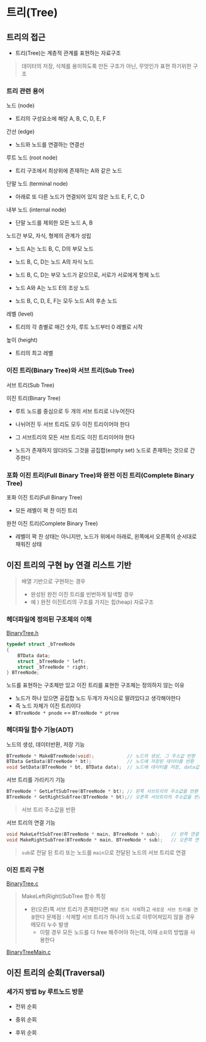 # 트리(Tree)

## 트리의 접근

-  트리(Tree)는 계층적 관계를 표현하는 자료구조
>  데이터의 저장, 삭제를 용이하도록 만든 구조가 아닌, 무엇인가 표현 하기위한 구조

### 트리 관련 용어

노드 (node)
-  트리의 구성요소에 해당 A, B, C, D, E, F

간선 (edge)
-  노드와 노드를 연결하는 연결선

루트 노드 (root node)
-  트리 구조에서 최상위에 존재하는 A와 같은 노드

단말 노드 (terminal node)
-  아래로 또 다른 노드가 연결되어 있지 않은 노드 E, F, C, D

내부 노드 (internal node)
-  단말 노드를 제외한 모든 노드 A, B

노드간 부모, 자식, 형제의 관계가 성립
-  노드 A는 노드 B, C, D의 부모 노드

-  노드 B, C, D는 노드 A의 자식 노드

-  노드 B, C, D는 부모 노드가 같으므로, 서로가 서로에게 형제 노드

-  노드 A와 A는 노드 E의 조상 노드

-  노드 B, C, D, E, F는 모두 노드 A의 후손 노드

레벨 (level)
-  트리의 각 층별로 매긴 숫자, 루트 노드부터 0 레벨로 시작

높이 (height)
-  트리의 최고 레벨

### 이진 트리(Binary Tree)와 서브 트리(Sub Tree)

서브 트리(Sub Tree)

이진 트리(Binary Tree)

-  루트 노드를 중심으로 두 개의 서브 트리로 나누어진다

-  나뉘어진 두 서브 트리도 모두 이진 트리이어야 한다

-  그 서브트리의 모든 서브 트리도 이진 트리이어야 한다

-  노드가 존재하지 않더라도 그것을 공집합(empty set) 노드로 존재하는 것으로 간주한다

### 포화 이진 트리(Full Binary Tree)와 완전 이진 트리(Complete Binary Tree)

포화 이진 트리(Full Binary Tree)
-  모든 레벨이 꽉 찬 이진 트리

완전 이진 트리(Complete Binary Tree)
-  레벨이 꽉 찬 상태는 아니지만, 노드가 위에서 아래로, 왼쪽에서 오른쪽의 순서대로 채워진 상태

## 이진 트리의 구현 by 연결 리스트 기반
> 배열 기반으로 구현하는 경우
> -  완성된 완전 이진 트리를 빈번하게 탐색할 경우
> -  예 ) 완전 이진트리의 구조를 가지는 힙(heap) 자료구조

### 헤더파일에 정의된 구조체의 이해
[BinaryTree.h]()<br>
```.c
typedef struct _bTreeNode
{
	BTData data;
	struct _bTreeNode * left;
	struct _bTreeNode * right;
} BTreeNode;
```
노드를 표현하는 구조체만 있고 이진 트리를 표현한 구조체는 정의하지 않는 이유
-  노드가 하나 있으면 공집합 노드 두개가 자식으로 딸려있다고 생각해야한다
-  즉 노드 자체가 이진 트리이다
-  `BTreeNode * pnode` == `BTreeNode * ptree`

### 헤더파일 함수 기능(ADT)

노드의 생성, 데이터반환, 저장 기능
```.c
BTreeNode * MakeBTreeNode(void);            // 노드의 생성, 그 주소값 반환
BTData GetData(BTreeNode * bt);             // 노드에 저장된 데이터를 반환
void SetData(BTreeNode * bt, BTData data);  // 노드에 데이터를 저장, data값 저장
```

서브 트리를 가리키기 기능
```.c
BTreeNode * GetLeftSubTree(BTreeNode * bt); // 왼쪽 서브트리의 주소값을 반환
BTreeNode * GetRightSubTree(BTreeNode * bt);// 오른쪽 서브트리의 주소값을 반환
```
>  서브 트리 주소값을 반환

서브 트리의 연결 기능
```.c
void MakeLeftSubTree(BTreeNode * main, BTreeNode * sub);    // 왼쪽 연결
void MakeRightSubTree(BTreeNode * main, BTreeNode * sub);   // 오른쪽 연결
```
>  `sub`로 전달 된 트리 또는 노드를 `main`으로 전달된 노드의 서브 트리로 연결

### 이진 트리 구현
[BinaryTree.c]()<br>
>  MakeLeft(Right)SubTree 함수 특징
> - 왼(오른)쪽 서브 트리가 존재한다면 `해당 트리 삭제`하고 `새로운 서브 트리를 연결`한다
> 문제점 : 삭제할 서브 트리가 하나의 노드로 이루어져있지 않을 경우 메모리 누수 발생
>   - 이럴 경우 모든 노드를 다 free 해주어야 하는데, 이때 `순회`의 방법을 사용한다

[BinaryTreeMain.c]()<br>

## 이진 트리의 순회(Traversal)

### 세가지 방법 by 루트노드 방문
-  전위 순회

-  중위 순회

-  후위 순회

